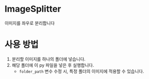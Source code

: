 # ImageSplitter
이미지를 좌우로 분리합니다

# 사용 방법
1. 분리할 이미지를 하나의 폴더에 넣습니다.
2. 해당 폴더에 이 py 파일을 넣은 후 실행합니다.
   * `folder_path` 변수 수정 시, 특정 폴더의 이미지에 적용할 수 있습니다.
